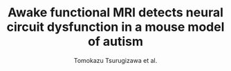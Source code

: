 ---
cat: ciel
subcat: neurophysics
bestof: false
author: Tomokazu Tsurugizawa et al.
title: Awake functional MRI detects neural circuit dysfunction in a mouse model of autism
journal: Science Advances
year: 2020
type: article
url: https -//advances.sciencemag.org/lookup/doi/10.1126/sciadv.aav4520
doi: 10.1126/sciadv.aav4520
---